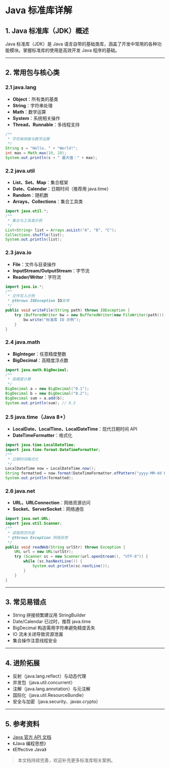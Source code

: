 <!-- /**
 * Java 标准库
 * @description Java 标准库常用类与方法
 */ -->

# Java 标准库详解

## 1. Java 标准库（JDK）概述

Java 标准库（JDK）是 Java 语言自带的基础类库，涵盖了开发中常用的各种功能模块。掌握标准库的使用是高效开发 Java 程序的基础。

---

## 2. 常用包与核心类

### 2.1 java.lang
- **Object**：所有类的基类
- **String**：字符串处理
- **Math**：数学运算
- **System**：系统相关操作
- **Thread、Runnable**：多线程支持

```java
/**
 * 字符串拼接与数学运算
 */
String s = "Hello, " + "World!";
int max = Math.max(10, 20);
System.out.println(s + " 最大值：" + max);
```

### 2.2 java.util
- **List、Set、Map**：集合框架
- **Date、Calendar**：日期时间（推荐用 java.time）
- **Random**：随机数
- **Arrays、Collections**：集合工具类

```java
import java.util.*;
/**
 * 集合与工具类示例
 */
List<String> list = Arrays.asList("A", "B", "C");
Collections.shuffle(list);
System.out.println(list);
```

### 2.3 java.io
- **File**：文件与目录操作
- **InputStream/OutputStream**：字节流
- **Reader/Writer**：字符流

```java
import java.io.*;
/**
 * 文件写入示例
 * @throws IOException IO异常
 */
public void writeFile(String path) throws IOException {
    try (BufferedWriter bw = new BufferedWriter(new FileWriter(path))) {
        bw.write("标准库 IO 示例");
    }
}
```

### 2.4 java.math
- **BigInteger**：任意精度整数
- **BigDecimal**：高精度浮点数

```java
import java.math.BigDecimal;
/**
 * 高精度计算
 */
BigDecimal a = new BigDecimal("0.1");
BigDecimal b = new BigDecimal("0.2");
BigDecimal sum = a.add(b);
System.out.println(sum); // 0.3
```

### 2.5 java.time（Java 8+）
- **LocalDate、LocalTime、LocalDateTime**：现代日期时间 API
- **DateTimeFormatter**：格式化

```java
import java.time.LocalDateTime;
import java.time.format.DateTimeFormatter;
/**
 * 日期时间格式化
 */
LocalDateTime now = LocalDateTime.now();
String formatted = now.format(DateTimeFormatter.ofPattern("yyyy-MM-dd HH:mm:ss"));
System.out.println(formatted);
```

### 2.6 java.net
- **URL、URLConnection**：网络资源访问
- **Socket、ServerSocket**：网络通信

```java
import java.net.URL;
import java.util.Scanner;
/**
 * 读取网页内容
 * @throws Exception 网络异常
 */
public void readWeb(String urlStr) throws Exception {
    URL url = new URL(urlStr);
    try (Scanner sc = new Scanner(url.openStream(), "UTF-8")) {
        while (sc.hasNextLine()) {
            System.out.println(sc.nextLine());
        }
    }
}
```

---

## 3. 常见易错点
- String 拼接频繁建议用 StringBuilder
- Date/Calendar 已过时，推荐 java.time
- BigDecimal 构造需用字符串避免精度丢失
- IO 流未关闭导致资源泄漏
- 集合操作注意线程安全

---

## 4. 进阶拓展
- 反射（java.lang.reflect）与动态代理
- 并发包（java.util.concurrent）
- 注解（java.lang.annotation）与元注解
- 国际化（java.util.ResourceBundle）
- 安全与加密（java.security、javax.crypto）

---

## 5. 参考资料
- [Java 官方 API 文档](https://docs.oracle.com/javase/8/docs/api/)
- 《Java 编程思想》
- 《Effective Java》

> 本文档持续完善，欢迎补充更多标准库相关案例。 